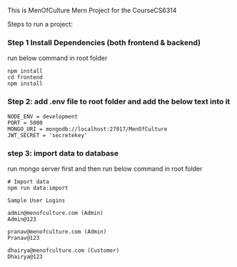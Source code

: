 This is MenOfCulture Mern Project for the CourseCS6314

Steps to run a project:

### Step 1 Install Dependencies (both frontend & backend)
run below command in root folder
```
npm install 
cd frontend
npm install
```

### Step 2: add .env file to root folder and add the below text into it

```
NODE_ENV = development
PORT = 5000
MONGO_URI = mongodb://localhost:27017/MenOfCulture
JWT_SECRET = 'secretekey'
```

### step 3: import data to database

run mongo server first and then run below command in root folder

```
# Import data
npm run data:import
```
```
Sample User Logins

admin@menofculture.com (Admin)
Admin@123

pranav@menofculture.com (Admin)
Pranav@123

dhairya@menofculture.com (Customer)
Dhairya@123
```


